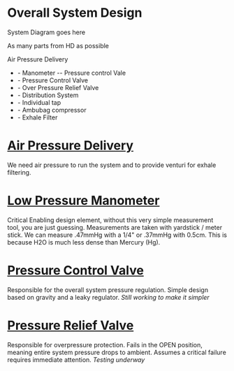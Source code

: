# Overall System Design
System Diagram goes here

As many parts from HD as possible

Air Pressure Delivery
* \- Manometer -- Pressure control Vale
* \- Pressure Control Valve
* \- Over Pressure Relief Valve
* \- Distribution System
* \- Individual tap
* \- Ambubag compressor
* \- Exhale Filter

# [Air Pressure Delivery](AirPressureDelivery/README.md)
We need air pressure to run the system and to provide venturi for exhale filtering.

# [Low Pressure Manometer](LowPressureManometer/README.md)
Critical Enabling design element, without this very simple measurement tool, you are just guessing. Measurements are taken with yardstick / meter stick. We can measure .47mmHg with a 1/4" or .37mmHg with 0.5cm. This is because H2O is much less dense than Mercury (Hg).

# [Pressure Control Valve](PressureControlValve/README.md)
Responsible for the overall system pressure regulation. Simple design based on gravity and a leaky regulator. *Still working to make it simpler*

# [Pressure Relief Valve](PressureRelief/README.md)
Responsible for overpressure protection. Fails in the OPEN position, meaning entire system pressure drops to ambient. Assumes a critical failure requires immediate attention. *Testing underway*
